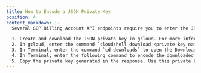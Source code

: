 ```yaml
---
title: How to Encode a JSON Private Key
position: 4
content_markdown: |-
  Several GCP Billing Account API endpoints require you to enter the JSON private key for the service account associated with the billing account. Before you can enter the JSON private key in the endpoint parameter, you must first encode the JSON private key.

  1. Create and download the JSON private key in gcloud. For more information, see the [Creating and Managing Service Account Keys](https://cloud.google.com/iam/docs/creating-managing-service-account-keys).
  2. In gcloud, enter the command `cloudshell download <private key name>.json` to download the JSON private key. When prompted, click `Download`.
  3. In Terminal, enter the command `cd downloads` to open the Downloads folder.
  4. In Terminal, enter the following command to encode the downloaded private key: `base64 < '<private key name>.json'`
  5. Copy the private key generated in the response. Use this private key for the `billing_account_service_account_json_key` or `linked_projects_json_key` parameter.
---
```

